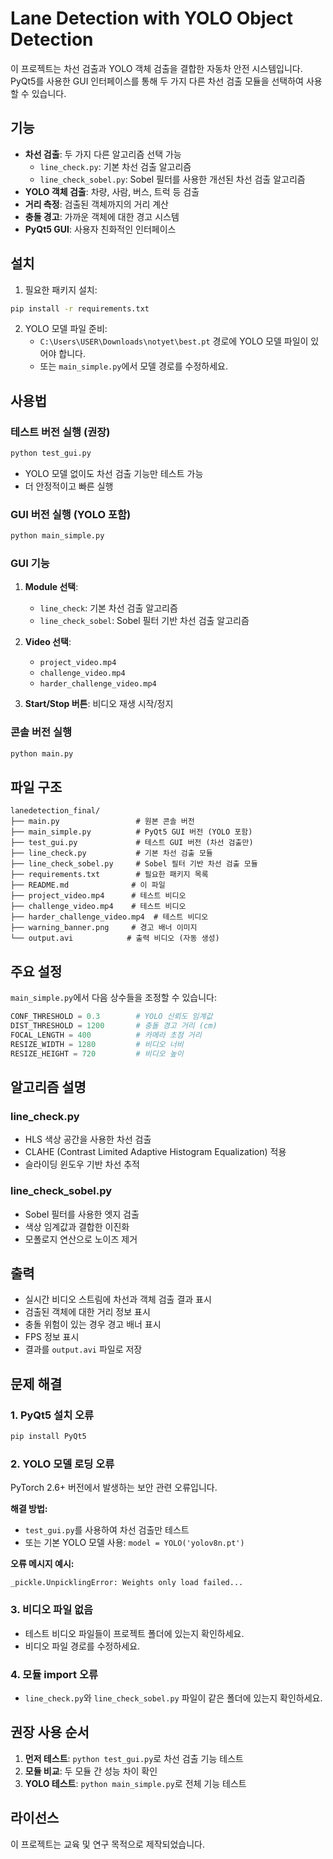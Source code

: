 # Lane Detection with YOLO Object Detection

이 프로젝트는 차선 검출과 YOLO 객체 검출을 결합한 자동차 안전 시스템입니다. PyQt5를 사용한 GUI 인터페이스를 통해 두 가지 다른 차선 검출 모듈을 선택하여 사용할 수 있습니다.

## 기능

- **차선 검출**: 두 가지 다른 알고리즘 선택 가능
  - `line_check.py`: 기본 차선 검출 알고리즘
  - `line_check_sobel.py`: Sobel 필터를 사용한 개선된 차선 검출 알고리즘
- **YOLO 객체 검출**: 차량, 사람, 버스, 트럭 등 검출
- **거리 측정**: 검출된 객체까지의 거리 계산
- **충돌 경고**: 가까운 객체에 대한 경고 시스템
- **PyQt5 GUI**: 사용자 친화적인 인터페이스

## 설치

1. 필요한 패키지 설치:
```bash
pip install -r requirements.txt
```

2. YOLO 모델 파일 준비:
   - `C:\Users\USER\Downloads\notyet\best.pt` 경로에 YOLO 모델 파일이 있어야 합니다.
   - 또는 `main_simple.py`에서 모델 경로를 수정하세요.

## 사용법

### 테스트 버전 실행 (권장)
```bash
python test_gui.py
```
- YOLO 모델 없이도 차선 검출 기능만 테스트 가능
- 더 안정적이고 빠른 실행

### GUI 버전 실행 (YOLO 포함)
```bash
python main_simple.py
```

### GUI 기능

1. **Module 선택**: 
   - `line_check`: 기본 차선 검출 알고리즘
   - `line_check_sobel`: Sobel 필터 기반 차선 검출 알고리즘

2. **Video 선택**:
   - `project_video.mp4`
   - `challenge_video.mp4` 
   - `harder_challenge_video.mp4`

3. **Start/Stop 버튼**: 비디오 재생 시작/정지

### 콘솔 버전 실행
```bash
python main.py
```

## 파일 구조

```
lanedetection_final/
├── main.py                 # 원본 콘솔 버전
├── main_simple.py          # PyQt5 GUI 버전 (YOLO 포함)
├── test_gui.py             # 테스트 GUI 버전 (차선 검출만)
├── line_check.py           # 기본 차선 검출 모듈
├── line_check_sobel.py     # Sobel 필터 기반 차선 검출 모듈
├── requirements.txt        # 필요한 패키지 목록
├── README.md              # 이 파일
├── project_video.mp4      # 테스트 비디오
├── challenge_video.mp4    # 테스트 비디오
├── harder_challenge_video.mp4  # 테스트 비디오
├── warning_banner.png     # 경고 배너 이미지
└── output.avi            # 출력 비디오 (자동 생성)
```

## 주요 설정

`main_simple.py`에서 다음 상수들을 조정할 수 있습니다:

```python
CONF_THRESHOLD = 0.3        # YOLO 신뢰도 임계값
DIST_THRESHOLD = 1200       # 충돌 경고 거리 (cm)
FOCAL_LENGTH = 400          # 카메라 초점 거리
RESIZE_WIDTH = 1280         # 비디오 너비
RESIZE_HEIGHT = 720         # 비디오 높이
```

## 알고리즘 설명

### line_check.py
- HLS 색상 공간을 사용한 차선 검출
- CLAHE (Contrast Limited Adaptive Histogram Equalization) 적용
- 슬라이딩 윈도우 기반 차선 추적

### line_check_sobel.py  
- Sobel 필터를 사용한 엣지 검출
- 색상 임계값과 결합한 이진화
- 모폴로지 연산으로 노이즈 제거

## 출력

- 실시간 비디오 스트림에 차선과 객체 검출 결과 표시
- 검출된 객체에 대한 거리 정보 표시
- 충돌 위험이 있는 경우 경고 배너 표시
- FPS 정보 표시
- 결과를 `output.avi` 파일로 저장

## 문제 해결

### 1. PyQt5 설치 오류
```bash
pip install PyQt5
```

### 2. YOLO 모델 로딩 오류
PyTorch 2.6+ 버전에서 발생하는 보안 관련 오류입니다.

**해결 방법:**
- `test_gui.py`를 사용하여 차선 검출만 테스트
- 또는 기본 YOLO 모델 사용: `model = YOLO('yolov8n.pt')`

**오류 메시지 예시:**
```
_pickle.UnpicklingError: Weights only load failed...
```

### 3. 비디오 파일 없음
- 테스트 비디오 파일들이 프로젝트 폴더에 있는지 확인하세요.
- 비디오 파일 경로를 수정하세요.

### 4. 모듈 import 오류
- `line_check.py`와 `line_check_sobel.py` 파일이 같은 폴더에 있는지 확인하세요.

## 권장 사용 순서

1. **먼저 테스트**: `python test_gui.py`로 차선 검출 기능 테스트
2. **모듈 비교**: 두 모듈 간 성능 차이 확인
3. **YOLO 테스트**: `python main_simple.py`로 전체 기능 테스트

## 라이선스

이 프로젝트는 교육 및 연구 목적으로 제작되었습니다. 